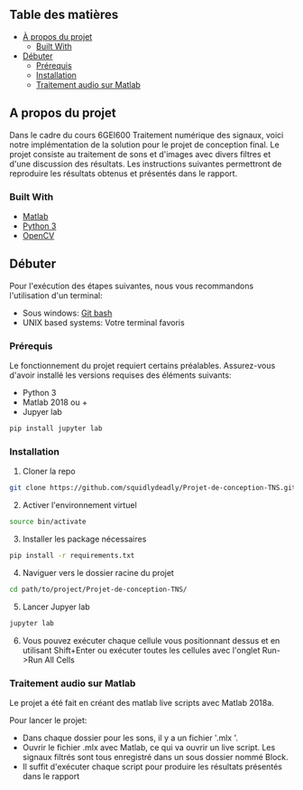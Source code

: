 ﻿<!-- TABLE OF CONTENTS -->
## Table des matières

* [À propos du projet](#à-propos-du-projet)
  * [Built With](#built-with)
* [Débuter](#débuter)
  * [Prérequis](#prérequis)
  * [Installation](#installation)
  * [Traitement audio sur Matlab](#traitement-audio-sur-matlab)



<!-- ABOUT THE PROJECT -->
## A propos du projet

Dans le cadre du cours 6GEI600 Traitement numérique des signaux, voici notre implémentation de la solution pour le projet de conception final. Le projet consiste au traitement de sons et d'images avec divers filtres et d'une discussion des résultats.
Les instructions suivantes permettront de reproduire les résultats obtenus et présentés dans le rapport.

### Built With
* [Matlab](www.mathworks.com)
* [Python 3](www.python.org)
* [OpenCV](www.opencv.org)

<!-- GETTING STARTED -->
## Débuter 

Pour l'exécution des étapes suivantes, nous vous recommandons l'utilisation d'un terminal:
* Sous windows: [Git bash](www.gitforwindows.org)
* UNIX based systems: Votre terminal favoris

### Prérequis 

Le fonctionnement du projet requiert certains préalables. Assurez-vous d'avoir installé les versions requises des éléments suivants:
* Python 3
* Matlab 2018 ou +
* Jupyer lab
```sh
pip install jupyter lab
```

### Installation

1. Cloner la repo 
```sh
git clone https://github.com/squidlydeadly/Projet-de-conception-TNS.git
```
2. Activer l'environnement virtuel
```sh
source bin/activate
```
3. Installer les package nécessaires
```sh
pip install -r requirements.txt
```
4. Naviguer vers le dossier racine du projet
```sh
cd path/to/project/Projet-de-conception-TNS/
```
5. Lancer Jupyer lab 
```sh
jupyter lab
```
6. Vous pouvez exécuter chaque cellule vous positionnant dessus et en utilisant Shift+Enter ou exécuter toutes les cellules avec l'onglet Run->Run All Cells


### Traitement audio sur Matlab

Le projet a été fait en créant des matlab live scripts avec Matlab 2018a. 

Pour lancer le projet:
* Dans chaque dossier pour les sons, il y a un fichier '.mlx '.
* Ouvrir le fichier .mlx avec Matlab, ce qui va ouvrir un live script. Les signaux filtrés sont tous enregistré dans un sous dossier nommé Block.
* Il suffit d'exécuter chaque script pour produire les résultats présentés dans le rapport

